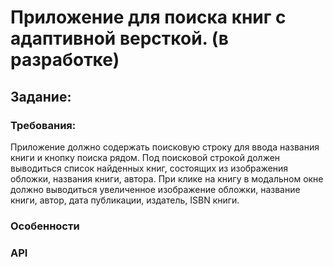 # Приложение для поиска книг с адаптивной версткой. (в разработке)

## Задание:

### Требования: 
Приложение должно содержать поисковую строку для ввода названия книги и кнопку поиска рядом. Под поисковой строкой должен выводиться список найденных книг, состоящих из изображения обложки, названия книги, автора. При клике на книгу в модальном окне должно выводиться увеличенное изображение обложки, название книги, автор, дата публикации, издатель, ISBN книги.

### Особенности

### API